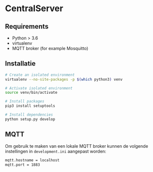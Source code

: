 # CentralServer

## Requirements
- Python > 3.6
- virtualenv
- MQTT broker (for example Mosquitto)

## Installatie
```bash
# Create an isolated environment
virtualenv --no-site-packages -p $(which python3) venv

# Activate isolated environment
source venv/bin/activate

# Install packages
pip3 install setuptools

# Install dependencies
python setup.py develop
```

## MQTT
Om gebruik te maken van een lokale MQTT broker kunnen de volgende instellingen in `development.ini` aangepast worden:
```bash
mqtt.hostname = localhost
mqtt.port = 1883
```
